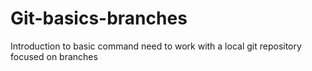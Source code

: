 # Git-basics-branches
Introduction to basic command need to work with a local git repository focused on branches
